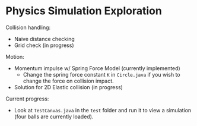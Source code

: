 # Physics Simulation Exploration

Collision handling:
- Naive distance checking
- Grid check (in progress)

Motion:
- Momentum impulse w/ Spring Force Model (currently implemented)
  - Change the spring force constant `K` in `Circle.java` if you wish to change the force on collision impact.
- Solution for 2D Elastic collision (in progress)

Current progress:
- Look at `TestCanvas.java` in the `test` folder and run it to view a simulation (four balls are currently loaded).
